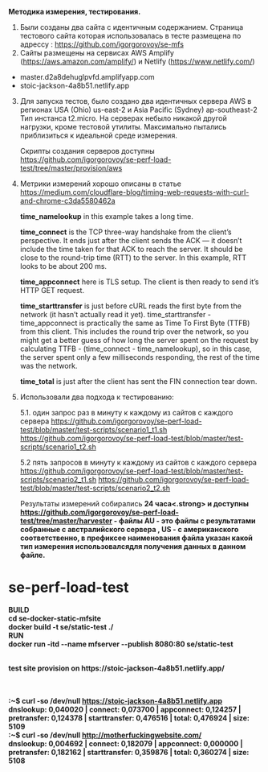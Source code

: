 <strong> Методика измерения, тестирования.</strong>



1. Были созданы два сайта с идентичным содержанием. Страница тестового сайта которая использовалась в тесте размещена по адрессу : https://github.com/igorgorovoy/se-mfs
2. Сайты размещены на сервисах AWS Amplify (https://aws.amazon.com/amplify/) и Netlify (https://www.netlify.com/)

  - master.d2a8dehuglpvfd.amplifyapp.com 
  - stoic-jackson-4a8b51.netlify.app

3. Для запуска тестов, было создано два идентичных сервера  AWS в регионах USA (Ohio) us-east-2 и Asia Pacific (Sydney) ap-southeast-2 Тип инстанса t2.micro. На серверах небыло никакой другой нагрузки, кроме тестовой утилиты. Максимально пытались приблизиться к идеальной среде измерения.

   Скрипты создания серверов доступны https://github.com/igorgorovoy/se-perf-load-test/tree/master/provision/aws

4. Метрики измерений хорошо описаны в статье https://medium.com/cloudflare-blog/timing-web-requests-with-curl-and-chrome-c3da5580462a

    <strong>time_namelookup</strong> in this example takes a long time.
   
    <strong>time_connect</strong> is the TCP three-way handshake from the client’s perspective. It ends just after the client sends the ACK — it doesn’t include the time taken for that ACK to reach the server. It should be close to the round-trip time (RTT) to the server. In this example, RTT looks to be about 200 ms.
    
    <strong>time_appconnect</strong> here is TLS setup. The client is then ready to send it’s HTTP GET request.
    
    <strong>time_starttransfer</strong> is just before cURL reads the first byte from the network (it hasn’t actually read it yet). time_starttransfer - time_appconnect is practically the same as Time To First Byte (TTFB) from this client. This includes the round trip over the network, so you might get a better guess of how long the server spent on the request by calculating TTFB - (time_connect - time_namelookup), so in this case, the server spent only a few milliseconds responding, the rest of the time was the network.
    
    <strong>time_total</strong> is just after the client has sent the FIN connection tear down.
    
    


5. Использовали два подхода к тестированию:

    5.1. один запрос раз в минуту к каждому из сайтов с каждого сервера 
         https://github.com/igorgorovoy/se-perf-load-test/blob/master/test-scripts/scenario1_t1.sh
         https://github.com/igorgorovoy/se-perf-load-test/blob/master/test-scripts/scenario1_t2.sh
         
         
    5.2  пять запросов в минуту к каждому из сайтов с каждого сервера 
         https://github.com/igorgorovoy/se-perf-load-test/blob/master/test-scripts/scenario2_t1.sh
         https://github.com/igorgorovoy/se-perf-load-test/blob/master/test-scripts/scenario2_t2.sh
         
    Результаты измерений собирались <strong>24 часа<.strong> и доступны https://github.com/igorgorovoy/se-perf-load-test/tree/master/harvester - файлы AU - это файлы с результатами собранные с австралийского сервера , US - с американского соответственно, в префиксее наименования файла указан какой тип измерения использовалсядля получения данных в данном файле.
    
    









# se-perf-load-test
 
 BUILD
 <br>
 cd se-docker-static-mfsite
 <br>
 docker build -t se/static-test ./
 <br>
 RUN
 <br>
 docker run -itd --name mfserver  --publish 8080:80 se/static-test

 <br>
 test site provision on https://stoic-jackson-4a8b51.netlify.app/
 <br> 
 <br>
 <br>

:~$ curl -so /dev/null https://stoic-jackson-4a8b51.netlify.app
 <br>
dnslookup: 0,040020 | connect: 0,073700 | appconnect: 0,124257 | pretransfer: 0,124378 | starttransfer: 0,476516 | total: 0,476924 | size: 5109
 <br>
:~$ curl -so /dev/null http://motherfuckingwebsite.com/
 <br>
dnslookup: 0,004692 | connect: 0,182079 | appconnect: 0,000000 | pretransfer: 0,182162 | starttransfer: 0,359876 | total: 0,360274 | size: 5108
 <br>
